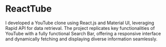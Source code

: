 # ReactTube
I developed a YouTube clone using React.js and Material UI, leveraging Rapid API for data retrieval. The project replicates key functionalities of YouTube with a fully functional Search Bar, offering a responsive interface and dynamically fetching and displaying diverse information seamlessly.
